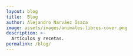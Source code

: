 ```yaml
---
layout: blog
title:  Blog
author: Alejandro Narváez Isaza
image: assets/images/animales-libres-cover.png
description: >-
  Artículos y recetas.
permalink: /blog/
---
```


